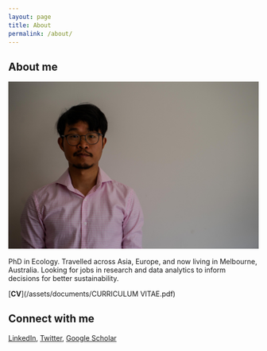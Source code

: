```yaml
---
layout: page
title: About
permalink: /about/
---
```


## About me
![Portrait taken in 2024](/assets/images/DSC04090.jpg)

PhD in Ecology. Travelled across Asia, Europe, and now living in Melbourne, Australia. Looking for jobs in research and data analytics to inform decisions for better sustainability.

[**CV**](/assets/documents/CURRICULUM VITAE.pdf)

## Connect with me

[LinkedIn](https://www.linkedin.com/in/gaofeng-ni-42312b58/?originalSubdomain=au), [Twitter](https://x.com/gaofengni), [Google Scholar](https://scholar.google.com/citations?user=zpUojmoAAAAJ&hl=en)